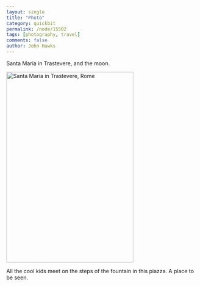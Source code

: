 ```yaml
---
layout: single 
title: "Photo" 
category: quickbit
permalink: /node/15502
tags: [photography, travel] 
comments: false 
author: John Hawks 
---
```


Santa Maria in Trastevere, and the moon.

<div class="middle-picture">
<a href="http://www.flickr.com/photos/johnhawks/5716823307/" title="Santa Maria in Trastevere, Rome by John Hawks, on Flickr"><img src="http://farm4.static.flickr.com/3107/5716823307_196f8cce72.jpg" width="333" height="500" alt="Santa Maria in Trastevere, Rome"></a>
</div>

All the cool kids meet on the steps of the fountain in this piazza. A place to be seen. 

